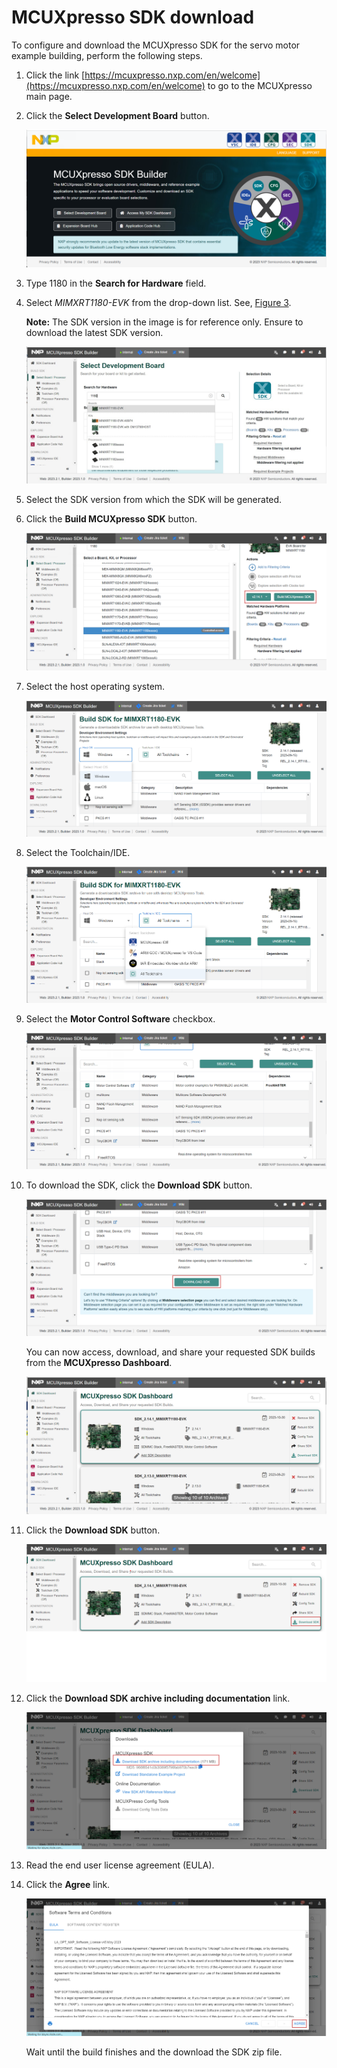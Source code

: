 # MCUXpresso SDK download

To configure and download the MCUXpresso SDK for the servo motor example building, perform the following steps.

1.  Click the link [https://mcuxpresso.nxp.com/en/welcome](https://mcuxpresso.nxp.com/en/welcome) to go to the MCUXpresso main page.
2.  Click the **Select Development Board** button.

    ![](../images/image2.png "Select Development Board")

3.  Type 1180 in the **Search for Hardware** field.
4.  Select *MIMXRT1180-EVK* from the drop-down list. See, [Figure 3](#fig_asn_3fc_fzb).

    **Note:** The SDK version in the image is for reference only. Ensure to download the latest SDK version.

    ![](../images/mcuxpresso_sdk_download_1180.png "Select a board")

5.  Select the SDK version from which the SDK will be generated.
6.  Click the **Build MCUXpresso SDK** button.

    ![](../images/image3.png "Select the SDK version and build MCUXpresso SDK")

7.  Select the host operating system.

    ![](../images/host_operating.png "Select host operating system")

8.  Select the Toolchain/IDE.

    ![](../images/toolchain.png "Select toolchain")

9.  Select the **Motor Control Software** checkbox.

    ![](../images/image4.png "Select the component")

10. To download the SDK, click the **Download SDK** button.

    ![](../images/download_sdk.png "Download the SDK")

    You can now access, download, and share your requested SDK builds from the **MCUXpresso Dashboard**.

    ![](../images/mcuxpresso_dashboard.png "MCUXpresso dashboard")

11. Click the **Download SDK** button.

    ![](../images/downlod_fro_dashboard.png "Download SDk ")

12. Click the **Download SDK archive including documentation** link.

    ![](../images/download_archive.png "Download the SDK archive")

13. Read the end user license agreement \(EULA\).
14. Click the **Agree** link.

    ![](../images/eula.png "Accept the EULA")

    Wait until the build finishes and the download the SDK zip file.


